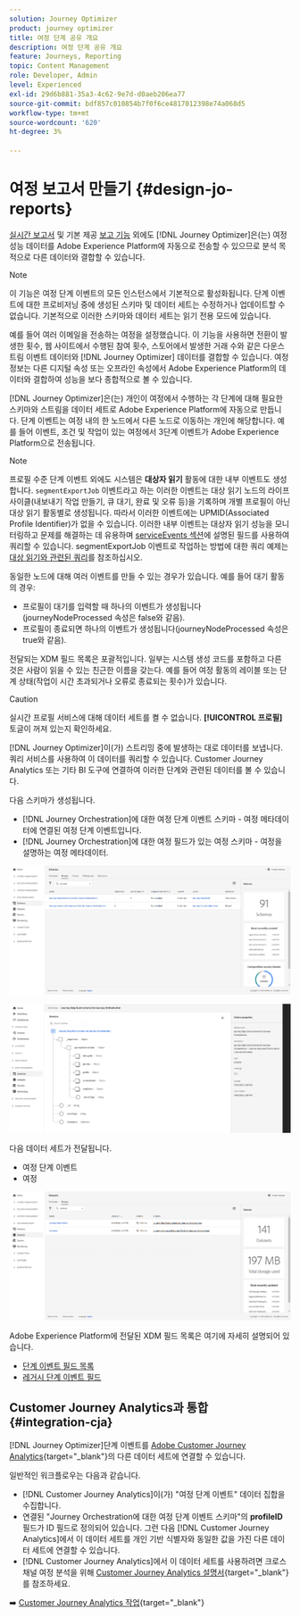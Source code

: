 ```yaml
---
solution: Journey Optimizer
product: journey optimizer
title: 여정 단계 공유 개요
description: 여정 단계 공유 개요
feature: Journeys, Reporting
topic: Content Management
role: Developer, Admin
level: Experienced
exl-id: 29d6b881-35a3-4c62-9e7d-d0aeb206ea77
source-git-commit: bdf857c010854b7f0f6ce4817012398e74a068d5
workflow-type: tm+mt
source-wordcount: '620'
ht-degree: 3%

---
```


# 여정 보고서 만들기 {#design-jo-reports}

[실시간 보고서](live-report.md) 및 기본 제공 [보고 기능](report-gs-cja.md) 외에도 [!DNL Journey Optimizer]은(는) 여정 성능 데이터를 Adobe Experience Platform에 자동으로 전송할 수 있으므로 분석 목적으로 다른 데이터와 결합할 수 있습니다.

>[!NOTE]
>
>이 기능은 여정 단계 이벤트의 모든 인스턴스에서 기본적으로 활성화됩니다. 단계 이벤트에 대한 프로비저닝 중에 생성된 스키마 및 데이터 세트는 수정하거나 업데이트할 수 없습니다. 기본적으로 이러한 스키마와 데이터 세트는 읽기 전용 모드에 있습니다.

예를 들어 여러 이메일을 전송하는 여정을 설정했습니다. 이 기능을 사용하면 전환이 발생한 횟수, 웹 사이트에서 수행된 참여 횟수, 스토어에서 발생한 거래 수와 같은 다운스트림 이벤트 데이터와 [!DNL Journey Optimizer] 데이터를 결합할 수 있습니다. 여정 정보는 다른 디지털 속성 또는 오프라인 속성에서 Adobe Experience Platform의 데이터와 결합하여 성능을 보다 종합적으로 볼 수 있습니다.

[!DNL Journey Optimizer]은(는) 개인이 여정에서 수행하는 각 단계에 대해 필요한 스키마와 스트림을 데이터 세트로 Adobe Experience Platform에 자동으로 만듭니다. 단계 이벤트는 여정 내의 한 노드에서 다른 노드로 이동하는 개인에 해당합니다. 예를 들어 이벤트, 조건 및 작업이 있는 여정에서 3단계 이벤트가 Adobe Experience Platform으로 전송됩니다.

>[!NOTE]
>
>프로필 수준 단계 이벤트 외에도 시스템은 **대상자 읽기** 활동에 대한 내부 이벤트도 생성합니다. `segmentExportJob` 이벤트라고 하는 이러한 이벤트는 대상 읽기 노드의 라이프사이클(내보내기 작업 만들기, 큐 대기, 완료 및 오류 등)을 기록하며 개별 프로필이 아닌 대상 읽기 활동별로 생성됩니다. 따라서 이러한 이벤트에는 UPMID(Associated Profile Identifier)가 없을 수 있습니다. 이러한 내부 이벤트는 대상자 읽기 성능을 모니터링하고 문제를 해결하는 데 유용하며 [serviceEvents 섹션](../reports/sharing-field-list.md#servicevents-field)에 설명된 필드를 사용하여 쿼리할 수 있습니다. segmentExportJob 이벤트로 작업하는 방법에 대한 쿼리 예제는 [대상 읽기와 관련된 쿼리](../reports/query-examples.md#read-segment-queries)를 참조하십시오.

동일한 노드에 대해 여러 이벤트를 만들 수 있는 경우가 있습니다. 예를 들어 대기 활동의 경우:

* 프로필이 대기를 입력할 때 하나의 이벤트가 생성됩니다(journeyNodeProcessed 속성은 false와 같음).
* 프로필이 종료되면 하나의 이벤트가 생성됩니다(journeyNodeProcessed 속성은 true와 같음).

전달되는 XDM 필드 목록은 포괄적입니다. 일부는 시스템 생성 코드를 포함하고 다른 것은 사람이 읽을 수 있는 친근한 이름을 갖는다. 예를 들어 여정 활동의 레이블 또는 단계 상태(작업이 시간 초과되거나 오류로 종료되는 횟수)가 있습니다.

>[!CAUTION]
>
>실시간 프로필 서비스에 대해 데이터 세트를 켤 수 없습니다. **[!UICONTROL 프로필]** 토글이 꺼져 있는지 확인하세요.

[!DNL Journey Optimizer]이(가) 스트리밍 중에 발생하는 대로 데이터를 보냅니다. 쿼리 서비스를 사용하여 이 데이터를 쿼리할 수 있습니다. Customer Journey Analytics 또는 기타 BI 도구에 연결하여 이러한 단계와 관련된 데이터를 볼 수 있습니다.

다음 스키마가 생성됩니다.

* [!DNL Journey Orchestration]에 대한 여정 단계 이벤트 스키마 - 여정 메타데이터에 연결된 여정 단계 이벤트입니다.
* [!DNL Journey Orchestration]에 대한 여정 필드가 있는 여정 스키마 - 여정을 설명하는 여정 메타데이터.

![](assets/sharing1.png)

![](assets/sharing2.png)

다음 데이터 세트가 전달됩니다.

* 여정 단계 이벤트
* 여정

![](assets/sharing3.png)

Adobe Experience Platform에 전달된 XDM 필드 목록은 여기에 자세히 설명되어 있습니다.

* [단계 이벤트 필드 목록](../reports/sharing-field-list.md)
* [레거시 단계 이벤트 필드](../reports/sharing-legacy-fields.md)

## Customer Journey Analytics과 통합 {#integration-cja}

[!DNL Journey Optimizer]단계 이벤트를 [Adobe Customer Journey Analytics](https://experienceleague.adobe.com/docs/analytics-platform/using/cja-overview/cja-overview.html?lang=ko){target="_blank"}의 다른 데이터 세트에 연결할 수 있습니다.

일반적인 워크플로우는 다음과 같습니다.

* [!DNL Customer Journey Analytics]이(가) &quot;여정 단계 이벤트&quot; 데이터 집합을 수집합니다.
* 연결된 &quot;Journey Orchestration에 대한 여정 단계 이벤트 스키마&quot;의 **profileID** 필드가 ID 필드로 정의되어 있습니다. 그런 다음 [!DNL Customer Journey Analytics]에서 이 데이터 세트를 개인 기반 식별자와 동일한 값을 가진 다른 데이터 세트에 연결할 수 있습니다.
* [!DNL Customer Journey Analytics]에서 이 데이터 세트를 사용하려면 크로스 채널 여정 분석을 위해 [Customer Journey Analytics 설명서](https://experienceleague.adobe.com/docs/analytics-platform/using/cja-usecases/cross-channel.html){target="_blank"}를 참조하세요.

➡️ [Customer Journey Analytics 작업](cja-ajo.md){target="_blank"}
